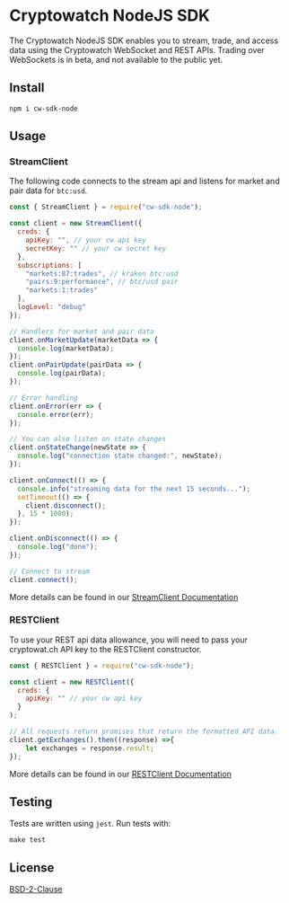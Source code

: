 # Cryptowatch NodeJS SDK

The Cryptowatch NodeJS SDK enables you to stream, trade, and access data using the Cryptowatch WebSocket and REST APIs. 
Trading over WebSockets is in beta, and not available to the public yet.

## Install
```
npm i cw-sdk-node
```

## Usage

### StreamClient
The following code connects to the stream api and listens for market and pair data for `btc:usd`.
```javascript
const { StreamClient } = require("cw-sdk-node");

const client = new StreamClient({
  creds: {
    apiKey: "", // your cw api key
    secretKey: "" // your cw secret key
  },
  subscriptions: [
    "markets:87:trades", // kraken btc:usd
    "pairs:9:performance", // btc/usd pair
    "markets:1:trades"
  ],
  logLevel: "debug"
});

// Handlers for market and pair data
client.onMarketUpdate(marketData => {
  console.log(marketData);
});
client.onPairUpdate(pairData => {
  console.log(pairData);
});

// Error handling
client.onError(err => {
  console.error(err);
});

// You can also listen on state changes
client.onStateChange(newState => {
  console.log("connection state changed:", newState);
});

client.onConnect(() => {
  console.info("streaming data for the next 15 seconds...");
  setTimeout(() => {
    client.disconnect();
  }, 15 * 1000);
});

client.onDisconnect(() => {
  console.log("done");
});

// Connect to stream
client.connect();
```

More details can be found in our [StreamClient Documentation](./docs/classes/streamclient.md)


### RESTClient

To use your REST api data allowance, you will need to pass your cryptowat.ch API key to the RESTClient constructor.

```javascript
const { RESTClient } = require("cw-sdk-node");

const client = new RESTClient({
  creds: {
    apiKey: "" // your cw api key
  }
);

// All requests return promises that return the formatted API data.
client.getExchanges().then((response) =>{
    let exchanges = response.result;
});
```

More details can be found in our [RESTClient Documentation](./docs/classes/restclient.md)


## Testing
Tests are written using `jest`. Run tests with:
```
make test
```

## License
[BSD-2-Clause](LICENSE)
